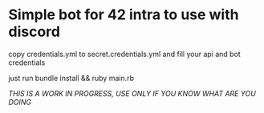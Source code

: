 # Simple bot for 42 intra to use with discord

copy credentials.yml to secret.credentials.yml and fill your api and bot credentials

just run bundle install && ruby main.rb

*THIS IS A WORK IN PROGRESS, USE ONLY IF YOU KNOW WHAT ARE YOU DOING*